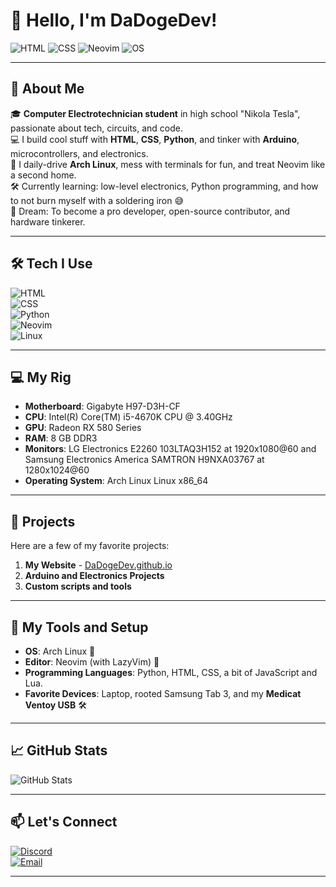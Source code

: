 # 👋 Hello, I'm DaDogeDev!  

![HTML](https://img.shields.io/badge/HTML-5-E34F26?logo=html5&logoColor=white) 
![CSS](https://img.shields.io/badge/CSS-3-1572B6?logo=css3&logoColor=white)
![Neovim](https://img.shields.io/badge/Editor-Neovim-57A143?logo=neovim&logoColor=white)
![OS](https://img.shields.io/badge/OS-Arch-4F5B93?logo=arch-linux&logoColor=white)

---

## 🌟 **About Me**  
🎓  **Computer Electrotechnician student** in high school "Nikola Tesla", passionate about tech, circuits, and code.  
💻  I build cool stuff with **HTML**, **CSS**, **Python**, and tinker with **Arduino**, microcontrollers, and electronics.  
📀  I daily-drive **Arch Linux**, mess with terminals for fun, and treat Neovim like a second home.  
🛠️  Currently learning: low-level electronics, Python programming, and how to not burn myself with a soldering iron 😅  
🚀  Dream: To become a pro developer, open-source contributor, and hardware tinkerer.

---

## 🛠 **Tech I Use**  
![HTML](https://img.shields.io/badge/HTML-5-orange?logo=html5&logoColor=white)  
![CSS](https://img.shields.io/badge/CSS-3-1572B6?logo=css3&logoColor=white)  
![Python](https://img.shields.io/badge/Python-3.10-306998?logo=python&logoColor=white)  
![Neovim](https://img.shields.io/badge/Editor-Neovim-57A143?logo=neovim&logoColor=white)  
![Linux](https://img.shields.io/badge/Linux-Arch-4F5B93?logo=arch-linux&logoColor=white)  

---

## 💻 **My Rig**  
- **Motherboard**:   Gigabyte H97-D3H-CF
- **CPU**: Intel(R) Core(TM) i5-4670K CPU @ 3.40GHz
- **GPU**: Radeon RX 580 Series
- **RAM**: 8 GB  DDR3
- **Monitors**: LG Electronics E2260 103LTAQ3H152 at 1920x1080@60 and Samsung Electronics America SAMTRON H9NXA03767 at 1280x1024@60
- **Operating System**: Arch Linux Linux x86_64  

---

## 🔭 **Projects**  
Here are a few of my favorite projects:  

1. **My Website** - [DaDogeDev.github.io](https://dadogedev.github.io)  
2. **Arduino and Electronics Projects**  
3. **Custom scripts and tools**  

---

## 🧰 **My Tools and Setup**  
- **OS**: Arch Linux 🐧  
- **Editor**: Neovim (with LazyVim) 📝  
- **Programming Languages**: Python, HTML, CSS, a bit of JavaScript and Lua.  
- **Favorite Devices**: Laptop, rooted Samsung Tab 3, and my **Medicat Ventoy USB** 🛠️  

---

## 📈 **GitHub Stats**  

![GitHub Stats](https://github-readme-stats.vercel.app/api?username=dadogedev&show_icons=true&theme=merko&count_private=true)

---

## 📫 **Let's Connect**  
[![Discord](https://img.shields.io/badge/Discord-dadogedev-5865F2?logo=discord&logoColor=white)](https://discord.com/)  
[![Email](https://img.shields.io/badge/Email-dadogedev@proton.me-red?logo=gmail&logoColor=white)](mailto:dadogedev@proton.me)

---  
